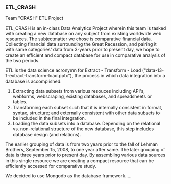 ### ETL_CRASH
 Team "CRASH" ETL Project

 ETL_CRASH is an in-class Data Analytics Project wherein this team is tasked with creating a new database on any subject from existing worldwide web resources. The subjectmatter we chose is comparative financial data. Collecting financial data surrounding the Great Recession, and pairing it with same categories' data from 3-years prior to present day, we hope to create an efficient and compact database for use in comparative analysis of the two periods.

 ETL is the data science acronymn for Extract - Transform - Load ("data-13-1-extract-transform-load.pptx"), the process in which data integration into a database is accomplished: 
 1) Extracting data subsets from various resouces including API's, webforms, webscraping, existing databases, and spreadsheets or tables.
 2) Transforming each subset such that it is internally consistent in format, syntax, structure; and externally consistent with other data subsets to be included in the final integration. 
 3) Loading the data subsets into a database. Depending on the relational vs. non-relational structure of the new database, this step includes database design (and relations).

The earlier grouping of data is from two years prior to the fall of Lehman Brothers, September 15, 2008, to one year after same. The later grouping of data is three years prior to present day. By assembling various data sources in this single resource we are creating a compact resource that can be efficiently accessed for comparative study. 

We decided to use Mongodb as the database framework.....
